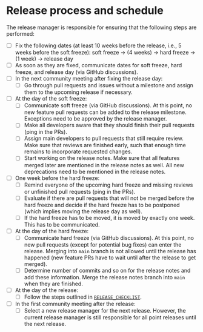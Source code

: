 # Release process and schedule

The release manager is responsible for ensuring that the following steps are performed:

- [ ] Fix the following dates
      (at least 10 weeks before the release, i.e.,
      5 weeks before the soft freeze):
      soft freeze &rarr;
      (4 weeks) &rarr;
      hard freeze &rarr;
      (1 week) &rarr;
      release day
- [ ] As soon as they are fixed,
      communicate dates for soft freeze, hard freeze, and release day
      (via GitHub discussions).
- [ ] In the next community meeting after fixing the release day:
  - [ ] Go through pull requests and issues without a milestone and
        assign them to the upcoming release if necessary.
- [ ] At the day of the soft freeze:
  - [ ] Communicate soft freeze (via GitHub discussions).
        At this point,
        no new feature pull requests can be added to the release milestone.
        Exceptions need to be approved by the release manager.
  - [ ] Make all developers aware that they should finish their pull requests
        (ping in the PRs).
  - [ ] Assign main developers to pull requests that still require review.
        Make sure that reviews are finished early,
        such that enough time remains to incorporate requested changes.
  - [ ] Start working on the release notes.
        Make sure that all features merged later are mentioned in the release notes as well.
        All new deprecations need to be mentioned in the release notes.
- [ ] One week before the hard freeze:
  - [ ] Remind everyone of the upcoming hard freeze and missing reviews or unfinished pull requests
        (ping in the PRs).
  - [ ] Evaluate if there are pull requests that will not be merged before the hard freeze and
        decide if the hard freeze has to be postponed
        (which implies moving the release day as well).
  - [ ] If the hard freeze has to be moved,
        it is moved by exactly one week.
        This has to be communicated.
- [ ] At the day of the hard freeze:
  - [ ] Communicate hard freeze (via GitHub discussions).
        At this point, no new pull requests (except for potential bug fixes) can enter the release.
        Merging into `main` branch is not allowed until the release has happened
        (new feature PRs have to wait until after the release to get merged).
  - [ ] Determine number of commits and so on for the release notes and add these information.
        Merge the release notes branch into `main` when they are finished.
- [ ] At the day of the release:
  - [ ] Follow the steps outlined in [`RELEASE_CHECKLIST`](RELEASE_CHECKLIST.md).
- [ ] In the first community meeting after the release:
  - [ ] Select a new release manager for the next release.
        However, the current release manager is still responsible for all point releases until the next release.
